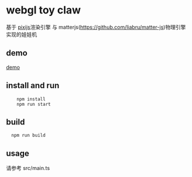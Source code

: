 # webgl toy claw

基于 [pixijs](https://github.com/pixijs)渲染引擎 与 matterjs(https://github.com/liabru/matter-js)物理引擎实现的娃娃机

## demo

[demo](https://hzjjg.github.io/toy_claw/dist/)

## install and run

```
    npm install
    npm run start
```

## build

```
  npm run build
```

## usage

请参考 src/main.ts





